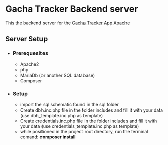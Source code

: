 # Gacha Tracker Backend server

This the backend server for the <a href="https://github.com/sesvete/gacha-tracker-apache" title="App link">Gacha Tracker App Apache</a>

## Server Setup
- ### Prerequesites
    - Apache2
    - php
    - MariaDb (or another SQL database)
    - Composer

- ### Setup
    - import the sql schematic found in the sql folder
    - Create dbh.inc.php file in the folder includes and fill it with your data (use dbh_template.inc.php as template)
    - Create credentials.inc.php file in the folder includes and fill it with your data (use credentials_template.inc.php as template)
    - while positioned in the project root directory, run the terminal comand: <b>composer install<b>